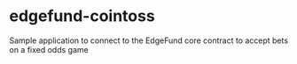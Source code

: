 # edgefund-cointoss
Sample application to connect to the EdgeFund core contract to accept bets on a fixed odds game
